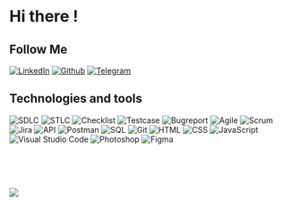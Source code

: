 # Hi there !



## Follow Me
[![LinkedIn](https://img.shields.io/badge/-LinkedIn-090909?style=for-the-badge&logo=linkedin&logoColor=white)](https://www.linkedin.com/in/yuliia-vasylevska-a92b11187/)
[![Github](https://img.shields.io/badge/-Github-090909?style=for-the-badge&logo=github&logoColor=white)](https://github.com/YuVasylevska)
[![Telegram](https://img.shields.io/badge/-Telegram-090909?style=for-the-badge&logo=telegram&logoColor=white)](https://t.me/Yuliia_Vasylevska) 

## Technologies and tools
![SDLC](https://img.shields.io/badge/-SDLC-090909?style=for-the-badge&logo=SDLC&logoColor=47C5FB)
![STLC](https://img.shields.io/badge/-STLC-090909?style=for-the-badge&logo=STLC&logoColor=47C5FB)
![Checklist](https://img.shields.io/badge/-Checklist-090909?style=for-the-badge&logo=STLC&logoColor=47C5FB)
![Testcase](https://img.shields.io/badge/-Testcase-090909?style=for-the-badge&logo=STLC&logoColor=47C5FB)
![Bugreport](https://img.shields.io/badge/-Bugreport-090909?style=for-the-badge&logo=STLC&logoColor=47C5FB)
![Agile](https://img.shields.io/badge/-Agile-090909?style=for-the-badge&logo=Agile&logoColor=47C5FB)
![Scrum](https://img.shields.io/badge/-Scrum-090909?style=for-the-badge&logo=Scrum&logoColor=47C5FB)
![Jira](https://img.shields.io/badge/-Jira-090909?style=for-the-badge&logo=SDLC&logoColor=47C5FB)
![API](https://img.shields.io/badge/-API-090909?style=for-the-badge&logo=SDLC&logoColor=47C5FB)
![Postman](https://img.shields.io/badge/-Postman-090909?style=for-the-badge&logo=SDLC&logoColor=47C5FB)
![SQL](https://img.shields.io/badge/-SQL-090909?style=for-the-badge&logo=SDLC&logoColor=47C5FB)
![Git](https://img.shields.io/badge/-Git-090909?style=for-the-badge&logo=SDLC&logoColor=47C5FB)
![HTML](https://img.shields.io/badge/-HTML-090909?style=for-the-badge&logo=SDLC&logoColor=47C5FB)
![CSS](https://img.shields.io/badge/-CSS-090909?style=for-the-badge&logo=SDLC&logoColor=47C5FB)
![JavaScript](https://img.shields.io/badge/-JavaScript-090909?style=for-the-badge&logo=SDLC&logoColor=47C5FB)
![Visual Studio Code](https://img.shields.io/badge/-VSCode-090909?style=for-the-badge&logo=SDLC&logoColor=47C5FB)
![Photoshop](https://img.shields.io/badge/-Photoshop-090909?style=for-the-badge&logo=SDLC&logoColor=47C5FB)
![Figma](https://img.shields.io/badge/-Figma-090909?style=for-the-badge&logo=SDLC&logoColor=47C5FB)

<br>
<br>
<br>

![](https://komarev.com/ghpvc/?username=YuVasylevska&color=000000)
